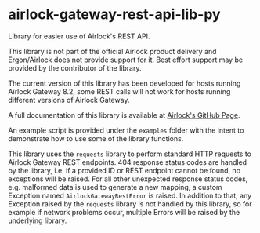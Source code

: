 # airlock-gateway-rest-api-lib-py

Library for easier use of Airlock's REST API.

This library is not part of the official Airlock product delivery and
Ergon/Airlock does not provide support for it. Best effort support may
be provided by the contributor of the library.

The current version of this library has been developed for hosts running 
Airlock Gateway 8.2, some REST calls will not work for hosts running different
versions of Airlock Gateway.

A full documentation of this library is available at [Airlock's GitHub Page](https://airlock.github.io/airlock-gateway-rest-api-lib-py).

An example script is provided under the `examples` folder with
the intent to demonstrate how to use some of the library functions.

This library uses the `requests` library to perform standard HTTP requests
to Airlock Gateway REST endpoints.
404 response status codes are handled by the library, i.e. if a provided ID
or REST endpoint cannot be found, no exceptions will be raised.
For all other unexpected response status codes, e.g. malformed data is used to
generate a new mapping, a custom Exception named `AirlockGatewayRestError` is
raised.
In addition to that, any Exception raised by the `requests` library is not
handled by this library, so for example if network problems occur,
multiple Errors will be raised by the underlying library.
